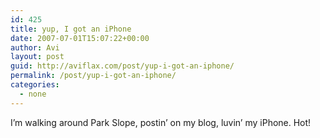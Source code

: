 ```yaml
---
id: 425
title: yup, I got an iPhone
date: 2007-07-01T15:07:22+00:00
author: Avi
layout: post
guid: http://aviflax.com/post/yup-i-got-an-iphone/
permalink: /post/yup-i-got-an-iphone/
categories:
  - none
---
```

I&#8217;m walking around Park Slope, postin&#8217; on my blog, luvin&#8217; my iPhone. Hot!